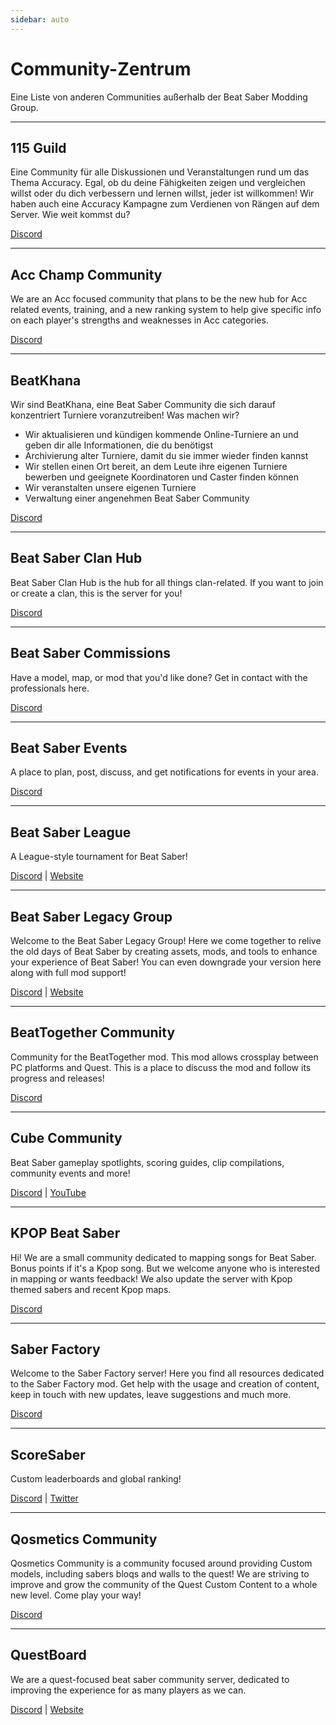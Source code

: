 ```yaml
---
sidebar: auto
---
```


# Community-Zentrum
Eine Liste von anderen Communities außerhalb der Beat Saber Modding Group.

---

## 115 Guild
Eine Community für alle Diskussionen und Veranstaltungen rund um das Thema Accuracy. Egal, ob du deine Fähigkeiten zeigen und vergleichen willst oder du dich verbessern und lernen willst, jeder ist willkommen! Wir haben auch eine Accuracy Kampagne zum Verdienen von Rängen auf dem Server. Wie weit kommst du?

[Discord](https://discord.gg/j8m8cxr)

---

## Acc Champ Community
We are an Acc focused community that plans to be the new hub for Acc related events, training, and a new ranking system to help give specific info on each player's strengths and weaknesses in Acc categories.

[Discord](https://discord.gg/zd8W4rr)

---

## BeatKhana
Wir sind BeatKhana, eine Beat Saber Community die sich darauf konzentriert Turniere voranzutreiben! Was machen wir?

* Wir aktualisieren und kündigen kommende Online-Turniere an und geben dir alle Informationen, die du benötigst
* Archivierung alter Turniere, damit du sie immer wieder finden kannst
* Wir stellen einen Ort bereit, an dem Leute ihre eigenen Turniere bewerben und geeignete Koordinatoren und Caster finden können
* Wir veranstalten unsere eigenen Turniere
* Verwaltung einer angenehmen Beat Saber Community

[Discord](https://discord.gg/5NjfSAC)

---

## Beat Saber Clan Hub
Beat Saber Clan Hub is the hub for all things clan-related. If you want to join or create a clan, this is the server for you!

[Discord](https://discord.gg/2a89Nmm3PC)

---

## Beat Saber Commissions
Have a model, map, or mod that you'd like done? Get in contact with the professionals here.

[Discord](https://discord.gg/e4f3WBBVnr)

---

## Beat Saber Events
A place to plan, post, discuss, and get notifications for events in your area.

[Discord](https://discord.gg/q92brWG)

---

## Beat Saber League
A League-style tournament for Beat Saber!

[Discord](https://discord.gg/rNmazdz) | [Website](https://beatsaberleague.com/)

---

## Beat Saber Legacy Group
Welcome to the Beat Saber Legacy Group! Here we come together to relive the old days of Beat Saber by creating assets, mods, and tools to enhance your experience of Beat Saber! You can even downgrade your version here along with full mod support!

[Discord](https://discord.gg/MrwMx5e) | [Website](https://bslegacy.com/)

---

## BeatTogether Community
Community for the BeatTogether mod. This mod allows crossplay between PC platforms and Quest. This is a place to discuss the mod and follow its progress and releases!

[Discord](https://discord.com/invite/gezGrFG4tz)

---

## Cube Community
Beat Saber gameplay spotlights, scoring guides, clip compilations, community events and more!

[Discord](https://discord.gg/dwe8mbC) | [YouTube](https://youtube.com/CubeCommunity)

---

## KPOP Beat Saber
Hi! We are a small community dedicated to mapping songs for Beat Saber. Bonus points if it's a Kpop song. But we welcome anyone who is interested in mapping or wants feedback! We also update the server with Kpop themed sabers and recent Kpop maps.

[Discord](https://discord.gg/c9uHGYP)

---

## Saber Factory
Welcome to the Saber Factory server! Here you find all resources dedicated to the Saber Factory mod. Get help with the usage and creation of content, keep in touch with new updates, leave suggestions and much more.

[Discord](https://discord.gg/PjD7WcChH3)

---

## ScoreSaber
Custom leaderboards and global ranking!

[Discord](https://discord.gg/WpuDMwU) | [Twitter](https://twitter.com/scoresaber)

---

## Qosmetics Community
Qosmetics Community is a community focused around providing Custom models, including sabers bloqs and walls to the quest! We are striving to improve and grow the community of the Quest Custom Content to a whole new level. Come play your way!

[Discord](https://discord.gg/NXnPYEh)

---

## QuestBoard
We are a quest-focused beat saber community server, dedicated to improving the experience for as many players as we can.

[Discord](https://discord.gg/d6DyW9v) | [Website](https://www.questmodding.com/)
